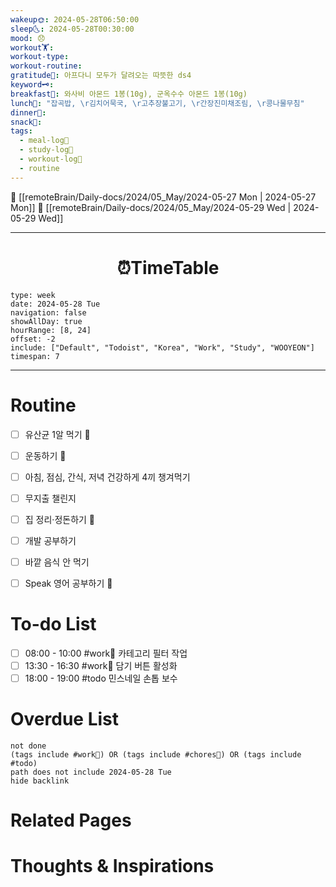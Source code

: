 ```yaml
---
wakeup🌞: 2024-05-28T06:50:00
sleep🌜: 2024-05-28T00:30:00
mood: 😞
workout🏋️: 
workout-type: 
workout-routine: 
gratitude🙏: 아프다니 모두가 달려오는 따뜻한 ds4
keyword🗝️: 
breakfast🍳: 와사비 아몬드 1봉(10g), 군옥수수 아몬드 1봉(10g)
lunch🍚: "잡곡밥, \r김치어묵국, \r고추장불고기, \r간장진미채조림, \r콩나물무침"
dinner🥗: 
snack🍬: 
tags:
  - meal-log📝
  - study-log📓
  - workout-log💪
  - routine
---
```


🔺 [[remoteBrain/Daily-docs/2024/05_May/2024-05-27 Mon | 2024-05-27 Mon]]
🔻 [[remoteBrain/Daily-docs/2024/05_May/2024-05-29 Wed | 2024-05-29 Wed]]
___
<h1> <center>⏰TimeTable </center> </h1>

```gEvent
type: week
date: 2024-05-28 Tue
navigation: false
showAllDay: true
hourRange: [8, 24]
offset: -2
include: ["Default", "Todoist", "Korea", "Work", "Study", "WOOYEON"]
timespan: 7
```

--- 


# Routine 

- [ ] 유산균 1알 먹기 🔼 
- [ ] 운동하기 🔼
- [ ] 아침, 점심, 간식, 저녁 건강하게 4끼 챙겨먹기
- [ ] 무지출 챌린지 
- [ ] 집 정리·정돈하기 🔼
- [ ] 개발 공부하기
- [ ] 바깥 음식 안 먹기 
- [ ] Speak 영어 공부하기 🔼 


# To-do List

- [ ] 08:00 - 10:00 #work💼 카테고리 필터 작업
- [ ] 13:30 - 16:30 #work💼 담기 버튼 활성화
- [ ] 18:00 - 19:00 #todo 민스네일 손톱 보수
# Overdue List
```tasks
not done
(tags include #work💼) OR (tags include #chores🧺) OR (tags include #todo)
path does not include 2024-05-28 Tue
hide backlink
```

# Related Pages



# Thoughts & Inspirations

